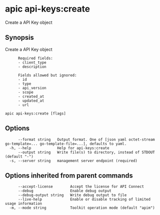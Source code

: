 # apic api-keys:create

Create a API Key object

## Synopsis

Create a API Key object
          
          Required fields:
          - client_type
          - description
          
          Fields allowed but ignored:
          - id
          - type
          - api_version
          - scope
          - created_at
          - updated_at
          - url

```
apic api-keys:create [flags]
```

## Options

```
      --format string   Output format. One of [json yaml octet-stream go-template=... go-template-file=...], defaults to yaml.
  -h, --help            Help for api-keys:create
      --output string   Write file(s) to directory, instead of STDOUT (default "-")
  -s, --server string   management server endpoint (required)
```

## Options inherited from parent commands

```
      --accept-license        Accept the license for API Connect
      --debug                 Enable debug output
      --debug-output string   Write debug output to file
      --live-help             Enable or disable tracking of limited usage information
  -m, --mode string           Toolkit operation mode (default "apim")
```
